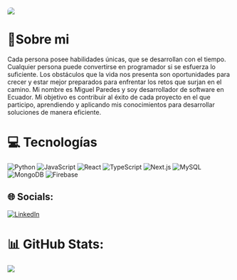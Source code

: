 <img src="https://www.fundaciontelefonica.com/wp-content/uploads/2022/07/portada-desarrollador-software-2560x950-1.jpg" style="border-radius: 20px 20px 0 0;">

# 💫Sobre mi
Cada persona posee habilidades únicas, que se desarrollan con el tiempo. Cualquier persona puede convertirse en programador si se esfuerza lo suficiente. Los obstáculos que la vida nos presenta son oportunidades para crecer y estar mejor preparados para enfrentar los retos que surjan en el camino. Mi nombre es Miguel Paredes y soy desarrollador de software en Ecuador. Mi objetivo es contribuir al éxito de cada proyecto en el que participo, aprendiendo y aplicando mis conocimientos para desarrollar soluciones de manera eficiente.
# 💻 Tecnologías
![Python](https://img.shields.io/badge/python-3670A0?style=for-the-badge&logo=python&logoColor=ffdd54) ![JavaScript](https://img.shields.io/badge/javascript-%23323330.svg?style=for-the-badge&logo=javascript&logoColor=%23F7DF1E) ![React](https://img.shields.io/badge/react-%2320232a.svg?style=for-the-badge&logo=react&logoColor=%2361DAFB) ![TypeScript](https://img.shields.io/badge/typescript-3178C6?style=for-the-badge&logo=typescript&logoColor=white) ![Next.js](https://img.shields.io/badge/next.js-000000?style=for-the-badge&logo=next.js&logoColor=white) ![MySQL](https://img.shields.io/badge/mysql-%234479A1.svg?style=for-the-badge&logo=mysql&logoColor=white) ![MongoDB](https://img.shields.io/badge/mongodb-%2347A248.svg?style=for-the-badge&logo=mongodb&logoColor=white) ![Firebase](https://img.shields.io/badge/firebase-%23FFCB2F.svg?style=for-the-badge&logo=firebase&logoColor=white)
## 🌐 Socials:
[![LinkedIn](https://img.shields.io/badge/LinkedIn-%230A66C2.svg?logo=LinkedIn&logoColor=white)](https://www.linkedin.com/in/miguel-paredes-823332243)

# 📊 GitHub Stats:
![](https://github-readme-stats.vercel.app/api/top-langs/?username=Miguel-Paredes&theme=dark&hide_border=false&include_all_commits=false&count_private=false&layout=compact)
```
